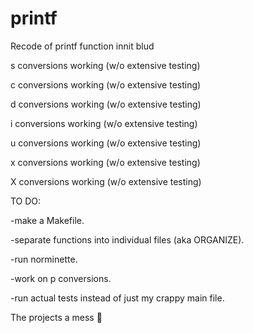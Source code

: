 # printf
Recode of printf function innit blud

s conversions working (w/o extensive testing)

c conversions working (w/o extensive testing)

d conversions working (w/o extensive testing)

i conversions working (w/o extensive testing)

u conversions working (w/o extensive testing)

x conversions working (w/o extensive testing)

X conversions working (w/o extensive testing)



TO DO:

-make a Makefile.

-separate functions into individual files (aka ORGANIZE).

-run norminette.

-work on p conversions.

-run actual tests instead of just my crappy main file.

The projects a mess 🥳
